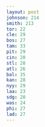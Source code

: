 ```yaml
---
layout: post
johnson: 214
smith: 213
tor: 22
cle: 29
bos: 27
tam: 33
pit: 29
cin: 20
stl: 28
atl: 26
bal: 35
kan: 28
nyy: 29
laa: 23
sdg: 20
was: 24
phi: 27
lad: 27
---
```

